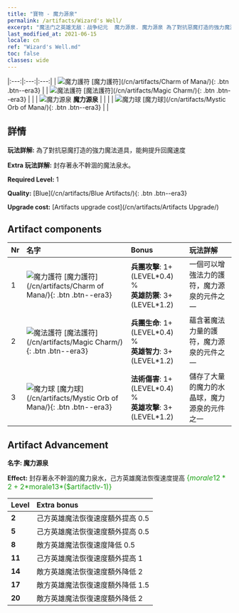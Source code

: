 ```yaml
---
title: "寶物 - 魔力源泉"
permalink: /artifacts/Wizard's Well/
excerpt: "魔法门之英雄无敌：战争纪元  魔力源泉. 魔力源泉 為了對抗惡魔打造的強力魔法道具，能夠提升回魔速度"
last_modified_at: 2021-06-15
locale: cn
ref: "Wizard's Well.md"
toc: false
classes: wide
---
```


  |:---:|:---:|:---:| 
  | ![魔力護符](/images/t/artifact_40211.png) [魔力護符](/cn/artifacts/Charm of Mana/){: .btn .btn--era3} |   | ![魔法護符](/images/t/artifact_40212.png) [魔法護符](/cn/artifacts/Magic Charm/){: .btn .btn--era3} | 
  |   | ![魔力源泉](/images/t/icon_artifact_21.png) **魔力源泉** |  | 
  |   | ![魔力球](/images/t/artifact_40213.png) [魔力球](/cn/artifacts/Mystic Orb of Mana/){: .btn .btn--era3} |   | 


## 詳情

 **玩法詳解:** 為了對抗惡魔打造的強力魔法道具，能夠提升回魔速度

 **Extra 玩法詳解:** 封存著永不幹涸的魔法泉水。

 **Required Level:** 1

 **Quality:** [Blue](/cn/artifacts/Blue Artifacts/){: .btn .btn--era3}

 **Upgrade cost:** [Artifacts upgrade cost](/cn/artifacts/Artifacts Upgrade/)



## Artifact components

  | Nr |    名字    |   Bonus | 玩法詳解 | 
  |:---|:-----------|:--------|:------------| 
  | 1 | ![魔力護符](/images/t/artifact_40211.png) [魔力護符](/cn/artifacts/Charm of Mana/){: .btn .btn--era3} | **兵團攻擊**: 1+(LEVEL\*0.4) %<br/>**英雄防禦**: 3+(LEVEL\*1.2) | 一個可以增強法力的護符，魔力源泉的元件之一 | 
  | 2 | ![魔法護符](/images/t/artifact_40212.png) [魔法護符](/cn/artifacts/Magic Charm/){: .btn .btn--era3} | **兵團生命**: 1+(LEVEL\*0.4) %<br/>**英雄智力**: 3+(LEVEL\*1.2) | 蘊含著魔法力量的護符，魔力源泉的元件之一 | 
  | 3 | ![魔力球](/images/t/artifact_40213.png) [魔力球](/cn/artifacts/Mystic Orb of Mana/){: .btn .btn--era3} | **法術傷害**: 1+(LEVEL\*0.4) %<br/>**英雄攻擊**: 3+(LEVEL\*1.2) | 儲存了大量的魔力的水晶球，魔力源泉的元件之一 | 


## Artifact Advancement

 **名字: 魔力源泉**

 **Effect:** 封存著永不幹涸的魔力泉水，己方英雄魔法恢復速度提高 <span style="color: #1ca216;font-size:16px">{$morale12*2+2*$morale13*($artifactlv-1)}</span>

  |  Level  |    Extra bonus  | 
  |:--------|:----------------| 
  | **2** | 己方英雄魔法恢復速度額外提高 0.5 | 
  | **5** | 己方英雄魔法恢復速度額外提高 0.5 | 
  | **8** | 敵方英雄魔法恢復速度降低 0.5 | 
  | **11** | 己方英雄魔法恢復速度額外提高 1 | 
  | **14** | 敵方英雄魔法恢復速度額外降低 2 | 
  | **17** | 敵方英雄魔法恢復速度額外降低 1.5 | 
  | **20** | 敵方英雄魔法恢復速度額外降低 2 | 
